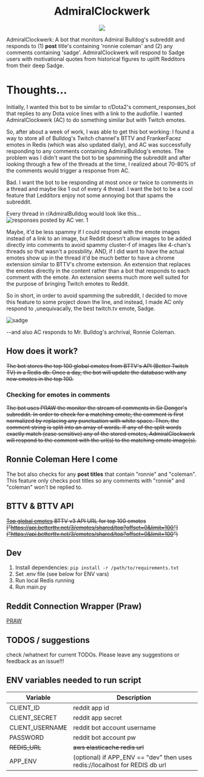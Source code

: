 <h1 align="center">
AdmiralClockwerk
</h1>

<p align="center">
  <img src="https://cdn.frankerfacez.com/emote/472535/4)"/>
</p>

AdmiralClockwerk: A bot that monitors Admiral Bulldog's subreddit and responds to (1) **post** title's containing 'ronnie coleman' and (2) any comments containing 'sadge'. AdmiralClockwerk will respond to Sadge users with motivational quotes from historical figures to uplift Redditors from their deep Sadge.

# Thoughts...
Initially, I wanted this bot to be similar to r/Dota2's comment_responses_bot that replies to any Dota voice lines with a link to the audiofile. I wanted AdmiralClockwerk (AC) to do something similar but with Twitch emotes. 

So, after about a week of work, I was able to get this bot working: I found a way to store all of Bulldog's Twitch channel's
BTTV and FrankerFacez emotes in Redis (which was also updated daily), and AC was successfully responding to any comments containing AdmiralBulldog's emotes. The problem was I didn't want the bot to be spamming the subreddit and after looking through a few of the threads at the time, I realized about 70-80% of the comments would trigger a response from AC. 

Bad. I want the bot to be responding at most once or twice to comments in a thread and maybe like 1 out of every 4 thread. I want the bot to be a cool feature that Ledditors enjoy not some annoying bot that spams the subreddit.

Every thread in r/AdmiralBulldog would look like this...
![responses posted by AC ver. 1](https://i.imgur.com/SkLshVg.png)

Maybe, it'd be less spammy if I could respond with the emote images instead of a link to an image, but Reddit doesn't allow images to be added directly into comments to avoid spammy cluster-f of images like 4-chan's threads so that wasn't a possbility. AND, if I did want to have the actual emotes show up in the thread it'd be much better to have a chrome extension similar to BTTV's chrome extension. An extension that replaces the emotes directly in the content rather than a bot that responds to each comment with the emote. An extension seems much more well suited for the purpose of bringing Twitch emotes to Reddit. 

So in short, in order to avoid spamming the subreddit, I decided to move this feature to some project down the line, and instead, I made AC only respond to ,unequivacally, the best twitch.tv emote, Sadge.

![sadge](https://cdn.frankerfacez.com/emote/472535/4)

--and also AC responds to Mr. Bulldog's archrival, Ronnie Coleman.
## How does it work?

~~The bot stores the top 100 global emotes from BTTV's API (Better Twitch TV) in a Redis db. Once a day, the bot will update the database with any new emotes in the top 100.~~ 

### Checking for emotes in comments

~~The bot uses PRAW the monitor the stream of comments in Sir Donger's subreddit. In order to check for a matching emote, the comment is first normalized by replacing any punctuation with white space. Then, the comment string is split into an array of words. If any of the split words 
exactly match (case sensitive) any of the stored emotes, AdmiralClockwerk will respond to the comment with the url(s) to the matching emote image(s).~~

## Ronnie Coleman Here I come

The bot also checks for any **post titles** that contain "ronnie" and "coleman". This feature only checks post titles so any comments with "ronnie" and "coleman" won't be replied to. 

## BTTV & BTTV API

~~[Top global emotes](https://betterttv.com/emotes/top)
BTTV v3 API URL for top 100 emotes ["https://api.betterttv.net/3/emotes/shared/top?offset=0&limit=100"]("https://api.betterttv.net/3/emotes/shared/top?offset=0&limit=100")~~

## Dev

1. Install dependencies: `pip install -r /path/to/requirements.txt`
2. Set .env file (see below for ENV vars)
3. Run local Redis running
4. Run main.py

## Reddit Connection Wrapper (Praw)
[PRAW](https://asyncpraw.readthedocs.io/en/latest/)
## TODOS / suggestions

check /whatnext for current TODOs. Please leave any suggestions or feedback as an issue!!!

## ENV variables needed to run script

| Variable        | Description                                                                 |
| --------------- | --------------------------------------------------------------------------- |
| CLIENT_ID       | reddit app id                                                               |
| CLIENT_SECRET   | reddit app secret                                                           |
| CLIENT_USERNAME | reddit bot account username                                                 |
| PASSWORD        | reddit bot account pw                                                       |
| ~~REDIS_URL~~   | ~~aws elasticache redis url~~                                               |
| APP_ENV         | (optional) if APP_ENV == "dev" then uses redis://localhost for REDIS db url |